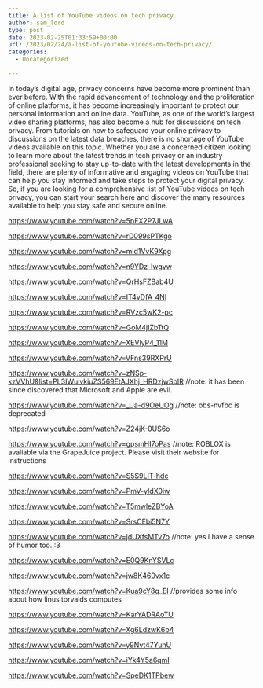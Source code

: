 ```yaml
---
title: A list of YouTube videos on tech privacy.
author: sam_lord
type: post
date: 2023-02-25T01:33:59+00:00
url: /2023/02/24/a-list-of-youtube-videos-on-tech-privacy/
categories:
  - Uncategorized

---
```

In today&#8217;s digital age, privacy concerns have become more prominent than ever before. With the rapid advancement of technology and the proliferation of online platforms, it has become increasingly important to protect our personal information and online data. YouTube, as one of the world&#8217;s largest video sharing platforms, has also become a hub for discussions on tech privacy. From tutorials on how to safeguard your online privacy to discussions on the latest data breaches, there is no shortage of YouTube videos available on this topic. Whether you are a concerned citizen looking to learn more about the latest trends in tech privacy or an industry professional seeking to stay up-to-date with the latest developments in the field, there are plenty of informative and engaging videos on YouTube that can help you stay informed and take steps to protect your digital privacy. So, if you are looking for a comprehensive list of YouTube videos on tech privacy, you can start your search here and discover the many resources available to help you stay safe and secure online.

<a href="https://www.youtube.com/watch?v=5pFX2P7JLwA" target="_blank" rel="noreferrer noopener">https://www.youtube.com/watch?v=5pFX2P7JLwA </a>

<a href="https://www.youtube.com/watch?v=rD099sPTKgo" target="_blank" rel="noreferrer noopener">https://www.youtube.com/watch?v=rD099sPTKgo </a>

<a href="https://www.youtube.com/watch?v=mid1VvK9Xpg" target="_blank" rel="noreferrer noopener">https://www.youtube.com/watch?v=mid1VvK9Xpg </a>

<a href="https://www.youtube.com/watch?v=n9YDz-Iwgyw" target="_blank" rel="noreferrer noopener">https://www.youtube.com/watch?v=n9YDz-Iwgyw </a>

<a href="https://www.youtube.com/watch?v=QrHsFZBab4U" target="_blank" rel="noreferrer noopener">https://www.youtube.com/watch?v=QrHsFZBab4U </a>

<a href="https://www.youtube.com/watch?v=IT4vDfA_4NI" target="_blank" rel="noreferrer noopener">https://www.youtube.com/watch?v=IT4vDfA_4NI </a>

<a href="https://www.youtube.com/watch?v=RVzc5wK2-pc" target="_blank" rel="noreferrer noopener">https://www.youtube.com/watch?v=RVzc5wK2-pc </a>

<a href="https://www.youtube.com/watch?v=GoM4jIZbTtQ" target="_blank" rel="noreferrer noopener">https://www.youtube.com/watch?v=GoM4jIZbTtQ </a>

<a href="https://www.youtube.com/watch?v=XEVlyP4_11M" target="_blank" rel="noreferrer noopener">https://www.youtube.com/watch?v=XEVlyP4_11M </a>

<a href="https://www.youtube.com/watch?v=VFns39RXPrU" target="_blank" rel="noreferrer noopener">https://www.youtube.com/watch?v=VFns39RXPrU</a>

<a href="https://www.youtube.com/watch?v=zNSp-kzVVhU&list=PL3IWuivkiuZS569EtAJXhj_HRDzjwSbIR" target="_blank" rel="noreferrer noopener">https://www.youtube.com/watch?v=zNSp-kzVVhU&list=PL3IWuivkiuZS569EtAJXhj_HRDzjwSbIR</a> //note: it has been since discovered that Microsoft and Apple are evil. 

<a href="https://www.youtube.com/watch?v=_Ua-d9OeUOg" target="_blank" rel="noreferrer noopener">https://www.youtube.com/watch?v=_Ua-d9OeUOg</a> //note: obs-nvfbc is deprecated 

<a href="https://www.youtube.com/watch?v=Z24jK-0US6o" target="_blank" rel="noreferrer noopener">https://www.youtube.com/watch?v=Z24jK-0US6o</a> 

<https://www.youtube.com/watch?v=gpsmHI7oPas> //note: ROBLOX is avaliable via the GrapeJuice project. Please visit their website for instructions 

<a href="https://www.youtube.com/watch?v=S5S9LIT-hdc" target="_blank" rel="noreferrer noopener">https://www.youtube.com/watch?v=S5S9LIT-hdc</a>

<a href="https://www.youtube.com/watch?v=PmV-yIdX0iw" target="_blank" rel="noreferrer noopener">https://www.youtube.com/watch?v=PmV-yIdX0iw</a>

<a href="https://www.youtube.com/watch?v=T5mwleZBYoA" target="_blank" rel="noreferrer noopener">https://www.youtube.com/watch?v=T5mwleZBYoA</a>

<a href="https://www.youtube.com/watch?v=SrsCEbi5N7Y" target="_blank" rel="noreferrer noopener">https://www.youtube.com/watch?v=SrsCEbi5N7Y</a>

<a href="https://www.youtube.com/watch?v=jdUXfsMTv7o" target="_blank" rel="noreferrer noopener">https://www.youtube.com/watch?v=jdUXfsMTv7o</a> //note: yes i have a sense of humor too. :3

<a href="https://www.youtube.com/watch?v=E0Q9KnYSVLc" target="_blank" rel="noreferrer noopener">https://www.youtube.com/watch?v=E0Q9KnYSVLc</a> 

<a href="https://www.youtube.com/watch?v=jw8K460vx1c" target="_blank" rel="noreferrer noopener">https://www.youtube.com/watch?v=jw8K460vx1c</a> 

<a href="https://www.youtube.com/watch?v=Kua9cY8q_EI" target="_blank" rel="noreferrer noopener">https://www.youtube.com/watch?v=Kua9cY8q_EI</a> //provides some info about how linus torvalds computes

<a href="https://www.youtube.com/watch?v=KarYADRAoTU" target="_blank" rel="noreferrer noopener">https://www.youtube.com/watch?v=KarYADRAoTU</a>

<a href="https://www.youtube.com/watch?v=Xg6LdzwK6b4" target="_blank" rel="noreferrer noopener">https://www.youtube.com/watch?v=Xg6LdzwK6b4</a> 

<a href="https://www.youtube.com/watch?v=y9Nvt47YuhU" target="_blank" rel="noreferrer noopener">https://www.youtube.com/watch?v=y9Nvt47YuhU</a> 

<a href="https://www.youtube.com/watch?v=iYk4Y5a6qmI" target="_blank" rel="noreferrer noopener">https://www.youtube.com/watch?v=iYk4Y5a6qmI</a> 

<a href="https://www.youtube.com/watch?v=SpeDK1TPbew" target="_blank" rel="noreferrer noopener">https://www.youtube.com/watch?v=SpeDK1TPbew</a>